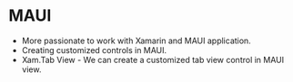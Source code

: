 # MAUI

- More passionate to work with Xamarin and MAUI application. 
- Creating customized controls in MAUI.
- Xam.Tab View - We can create a customized tab view control in MAUI view.
